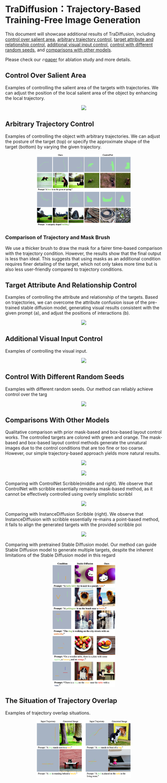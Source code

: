 # TraDiffusion：Trajectory-Based Training-Free Image Generation

This document will showcase additional results of TraDiffusion, including [control over salient area](#control-over-salient-area), [arbitrary trajectory control](#arbitrary-trajectory-control), [target attribute and relationship control](#target-attribute-and-relationship-control), [additional visual input control](#additional-visual-input-control), [control with different random seeds](#control-with-different-random-seeds), and [comparisons with other models](#comparisons-with-other-models).

Please check our 🔥[paper](https://arxiv.org/abs/2408.09739) for ablation study and more details.

## Control Over Salient Area

Examples of controlling the salient area of the targets with trajectories. We can adjust the position of the local salient area of the object by enhancing the local trajectory.

<p align="center">
  <img src="images/w_t.png" width=40%>
</p>



## Arbitrary Trajectory Control

Examples of controlling the object with arbitrary trajectories. We can adjust the posture of the target (top) or specify the approximate shape of the target (bottom) by varying the given trajectory.

<p align="center">
  <img src="images/arbit.png" width=60% height=>
</p>

### Comparison of Trajectory and Mask Brush
We use a thicker brush to draw the mask for a fairer time-based comparison with the trajectory condition. However, the results show that the final output is less than ideal. This suggests that using masks as an additional condition requires finer detailing of the target, which not only takes more time but is also less user-friendly compared to trajectory conditions.

## Target Attribute And Relationship Control

Examples of controlling the attribute and relationship of the targets. Based on trajectories, we can overcome the attribute confusion issue of the pre-trained stable diffusion model, generating visual results consistent with the given prompt (a), and adjust the positions of interactions (b).

<p align="center">
  <img src="images/rel_attn.png" width=40% height=auto>
</p>


## Additional Visual Input Control

Examples of controlling the visual input.

<p align="center">
  <img src="images/text_v.png" width=40% height=auto>
</p>

## Control With Different Random Seeds

Examples with different random seeds. Our method can reliably achieve control over the targ

<p align="center">
  <img src="images/seed.png" width=70% height=auto>
</p>

## Comparisons With Other Models

Qualitative comparison with prior mask-based and box-based layout control works. The controlled targets are colored with green and orange. The mask-based and box-based layout control methods generate the unnatural images due to the control conditions that are too fine or too coarse. However, our simple trajectory-based approach yields more natural results.

<p align="center">
  <img src="images/vis1.png" width=90% height=auto>
</p>


<p align="center">
  <img src="images/vis2.png" width=90% height=auto>
</p>

Comparing with ControlNet Scribble(middle and right). We observe that ControlNet with scribble essentially remainsa mask-based method, as it cannot be effectively controlled using overly simplistic scribbl

<p align="center">
  <img src="images/ctrlnet.png" width=70% height=auto>
</p>

Comparing with InstanceDiffusion Scribble (right). We observe that InstanceDiffusion with scribble essentially re-mains a point-based method, it fails to align the generated targets with the provided scribble poi

<p align="center">
  <img src="images/insdiff.png" width=70% height=auto>
</p>

Comparing with pretrained Stable Diffusion model. Our method can guide Stable Diffusion model to generate multiple targets, despite the inherent limitations of the Stable Diffusion model in this regard

<p align="center">
  <img src="images/sd_fail.png" width=40% height=auto>
</p>

## The Situation of Trajectory Overlap

Examples of trajectory overlap situations.

<p align="center">
  <img src="images/overlap.png" width=60% height=auto>
</p>
